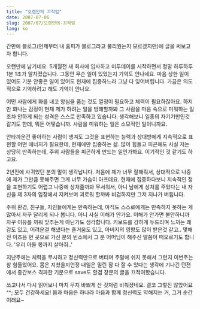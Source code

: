 ```yaml
---
title: "오랜만의 끄적임"
date: 2007-07-06
slug: 2007/07/오랜만의-끄적임
lang: ko
---
```


간만에 블로그(언제부터 내 홈피가 블로그라고 불리웠는지 모르겠지만)에 글을 써보고자 합니다.

 오랜만에 남기네요. 5개월전 새 회사에 입사하고 미투데이를 시작하면서 정말 하루하루 1분 1초가 알차졌습니다. 그동안 무슨 일이 있었는지 기억도 안나네요. 마음 상한 일이 있어도 기분 안좋은 일이 있어도 현재에 집중하느라 그냥 다 잊어버립니다. 가끔은 의도적으로 기억하려고 해도 기억이 안나요. 

 어떤 사람에게 화를 내고 앙심을 품는 것도 열정이 필요하고 체력이 필요하잖아요. 하지만 화나는 감정이 현재 제가 하려는 일을 방해할까봐 그 사람을 마음 속으로 미워하는 일조차 안하게 되는 성격은 스스로 만족하고 있습니다. 생각해보니 일종의 자기기만인것 같기도 한데, 뭐든 어떻습니까. 사람을 미워하는 일은 소모적인 일이니까요.

 안타까운건 좋아하는 사람이 생겨도 그것을 표현하는 능력과 상대방에게 지속적으로 표현할 어떤 에너지가 필요한데, 현재에만 집중하는 삶. 많이 힘들고 피곤해도 사실 저는 상당히 만족하는데, 주위 사람들을 피곤하게 만드는 일인가봐요. 이기적인 것 같기도 하고요.

 2년전에 사귀었던 분의 말이 생각납니다. 처음에 제가 너무 잘해줘서, 상대적으로 나중에 제가 그만큼 못해주면 그게 너무 가슴이 아프데요. 현재에 집중하다보니 지속적인 정을 표현하기도 어렵고 나중에 상처줄까봐 무서워서, 아니 남에게 상처를 주었다는 내 자신을 제 3자의 입장에서 지켜보며 괴로워 할까봐 비겁하지만 그저 지나가 버립니다. 

 주위 환경, 친구들, 지인들에게는 만족하는데, 아직도 스스로에게는 만족하지 못하는 게 많아서 자꾸 달리게 되나 봅니다. 아니 사실 이해가 안가요. 이해가 안가면 불안하니까 자꾸 이유를 끼워 맞추는게 아닌가도 생각합니다. 키보드를 강하게 두드리며 느끼는 쾌감도 있고, 어려운걸 해냈다는 즐거움도 있고, 아버지의 영향도 많이 받은것 같고.. 몇해전 이즈음 먼 곳으로 가신 분의 빈소에서 그 분 어머님이 해주신 말씀이 떠오르기도 합니다. '우리 아들 몫까지 살아줘..' 

 지난주에는 체력을 무시하고 정신력만으로 버티며 주말에 쉬지 못해서 그런지 이번주는 참 힘들었어요. 몸은 지쳤을지언정 내일은 밀린 잠 다 잘 수 있다는 생각에 기나긴 던젼에서 중간보스 격파한 기분으로 save도 할겸 장문의 글을 끄적여봤습니다.

쓰고나서 다시 읽어보니 마치 무지 바쁘게 산 것처럼 비춰졌네요. 결코 그렇진 않았어요 ^^;
모두 건강하세요! 몸과 마음은 하나라 마음과 함께 정신력도 약해지는 거, 그거 순간이래요~